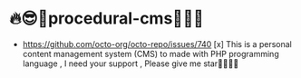 # 🔥:sunglasses:🚀procedural-cms🚀:sunglasses:🔥
 - https://github.com/octo-org/octo-repo/issues/740 [x] This is a personal content management system (CMS) to made with PHP programming language , I need your support , Please give me star🙏💖💖💖
